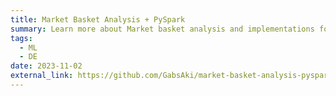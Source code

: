 ```yaml
---
title: Market Basket Analysis + PySpark
summary: Learn more about Market basket analysis and implementations for it in pyspark.
tags:
  - ML
  - DE
date: 2023-11-02
external_link: https://github.com/GabsAki/market-basket-analysis-pyspark
---
```

